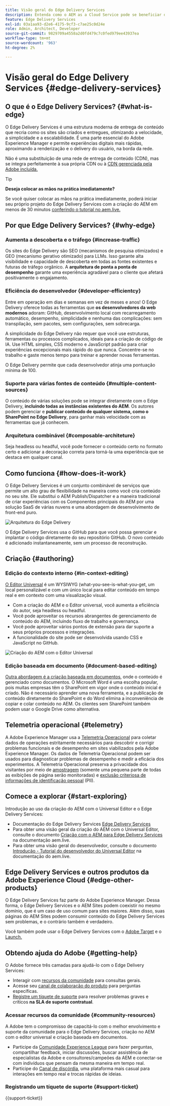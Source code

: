 ```yaml
---
title: Visão geral do Edge Delivery Services
description: Entenda como o AEM as a Cloud Service pode se beneficiar do desempenho e das pontuações perfeitas do Lighthouse, oferecidas pelos Edge Delivery Services.
feature: Edge Delivery Services
exl-id: 03a1aa93-d2e6-4175-9cf3-c7ae25c0d24e
role: Admin, Architect, Developer
source-git-commit: 9829709a4558a2d0fd479c7c0fed979ee43937ea
workflow-type: tm+mt
source-wordcount: '963'
ht-degree: 2%

---
```



# Visão geral do Edge Delivery Services {#edge-delivery-services}

## O que é o Edge Delivery Services? {#what-is-edge}

O Edge Delivery Services é uma estrutura moderna de entrega de conteúdo que recria como os sites são criados e entregues, otimizando a velocidade, a simplicidade e a escalabilidade. É uma parte essencial do Adobe Experience Manager e permite experiências digitais mais rápidas, aproximando a renderização e o delivery do usuário, na borda da rede.

Não é uma substituição de uma rede de entrega de conteúdo (CDN), mas se integra perfeitamente à sua própria CDN ou à [CDN gerenciada pela Adobe incluída.](/help/implementing/dispatcher/cdn.md)

>[!TIP]
>
>**Deseja colocar as mãos na prática imediatamente?**
>
>Se você quiser colocar as mãos na prática imediatamente, poderá iniciar seu próprio projeto do Edge Delivery Services com a criação do AEM em menos de 30 minutos [conferindo o tutorial no aem.live.](https://www.aem.live/developer/ue-tutorial)


## Por que Edge Delivery Services? {#why-edge}

### Aumenta a descoberta e o tráfego {#increase-traffic}

Os sites do Edge Delivery são SEO (mecanismos de pesquisa otimizados) e GEO (mecanismo gerativo otimizado) para LLMs. Isso garante alta visibilidade e capacidade de descoberta em todas as fontes existentes e futuras de tráfego orgânico. A **arquitetura de ponta a ponta de desempenho** garante uma experiência agradável para o cliente que afetará positivamente o engajamento.

### Eficiência do desenvolvedor {#developer-efficientcy}

Entre em operação em dias e semanas em vez de meses e anos! O Edge Delivery oferece todas as ferramentas que **os desenvolvedores da web modernos** adoram: GitHub, desenvolvimento local com recarregamento automático, desempenho, simplicidade e nenhuma das complicações: sem transpilação, sem pacotes, sem configurações, sem sobrecarga.

A simplicidade do Edge Delivery não requer que você use estruturas, ferramentas ou processos complicados, ideais para a criação de código de IA. Use HTML simples, CSS moderno e JavaScript padrão para criar experiências excepcionais mais rápido do que nunca. Concentre-se no trabalho e gaste menos tempo para treinar e aprender novas ferramentas.

O Edge Delivery permite que cada desenvolvedor atinja uma pontuação mínima de 100.

### Suporte para várias fontes de conteúdo {#multiple-content-sources}

O conteúdo de várias soluções pode se integrar diretamente com o Edge Delivery, **incluindo todas as instâncias existentes do AEM**. Os autores podem gerenciar e **publicar conteúdo de qualquer sistema, como o SharePoint no Edge Delivery**, para ganhar mais velocidade com as ferramentas que já conhecem.

### Arquitetura combinável {#composable-architeture}

Seja headless ou headful, você pode fornecer o conteúdo certo no formato certo e adicionar a decoração correta para torná-la uma experiência que se destaca em qualquer canal.

## Como funciona {#how-does-it-work}

O Edge Delivery Services é um conjunto combinável de serviços que permite um alto grau de flexibilidade na maneira como você cria conteúdo no seu site. Ele substitui o AEM Publish/Dispatcher e a maneira tradicional de criar experiências com os Componentes principais do AEM por uma solução SaaS de várias nuvens e uma abordagem de desenvolvimento de front-end puro.

![Arquitetura do Edge Delivery](assets/aem-with-eds-architecture.png)

O Edge Delivery Services usa o GitHub para que você possa gerenciar e implantar o código diretamente do seu repositório GitHub. O novo conteúdo é adicionado instantaneamente, sem um processo de reconstrução.

## Criação {#authoring}

### Edição do contexto interno {#in-context-editing}

[O Editor Universal](/help/implementing/universal-editor/introduction.md) é um WYSIWYG (what-you-see-is-what-you-get, um local personalizável e com um único local para editar conteúdo em tempo real e em contexto com uma visualização visual.

* Com a criação do AEM e o Editor universal, você aumenta a eficiência do autor, seja headless ou headful.
* Você pode aproveitar os recursos abrangentes de gerenciamento de conteúdo do AEM, incluindo fluxo de trabalho e governança.
* Você pode aproveitar vários pontos de extensão para dar suporte a seus próprios processos e integrações.
* A funcionalidade do site pode ser desenvolvida usando CSS e JavaScript no GitHub.

![Criação do AEM com o Editor Universal](assets/wysiwyg-authoring.png)

### Edição baseada em documento {#document-based-editing}

[Outra abordagem é a criação baseada em documentos](https://www.aem.live/docs/authoring), onde o conteúdo é gerenciado como documentos. O Microsoft Word é uma escolha popular, pois muitas empresas têm o SharePoint em vigor onde o conteúdo inicial é criado. Não é necessário aprender uma nova ferramenta, e a publicação de conteúdo diretamente do SharePoint e do Word elimina a inconveniência de copiar e colar conteúdo no AEM. Os clientes sem SharePoint também podem usar o Google Drive como alternativa.

## Telemetria operacional {#telemetry}

A Adobe Experience Manager usa a [Telemetria Operacional](https://www.aem.live/docs/operational-telemetry) para coletar dados de operações estritamente necessários para descobrir e corrigir problemas funcionais e de desempenho em sites viabilizados pela Adobe Experience Manager. Os dados de Telemetria Operacional podem ser usados para diagnosticar problemas de desempenho e medir a eficácia dos experimentos. A Telemetria Operacional preserva a privacidade dos visitantes por meio de [amostragem](https://www.aem.live/docs/operational-telemetry#operational-telemetry-data-is-sampled) (somente uma pequena parte de todas as exibições de página serão monitoradas) e [exclusão criteriosa de informações de identificação pessoal](https://www.aem.live/docs/operational-telemetry#what-data-is-being-collected) (PII).

## Comece a explorar {#start-exploring}

Introdução ao uso da criação do AEM com o Universal Editor e o Edge Delivery Services:

* Documentação do Edge Delivery Services [Edge Delivery Services](https://www.aem.live)
* Para obter uma visão geral da criação do AEM com o Universal Editor, consulte o documento [Criação com o AEM para Edge Delivery Services](https://www.aem.live/docs/aem-authoring) na documentação aem.live.
* Para obter uma visão geral do desenvolvedor, consulte o documento [Introdução - Tutorial do desenvolvedor do Universal Editor](https://www.aem.live/developer/ue-tutorial) na documentação do aem.live.

## Edge Delivery Services e outros produtos da Adobe Experience Cloud {#edge-other-products}

O Edge Delivery Services faz parte do Adobe Experience Manager. Dessa forma, o Edge Delivery Services e o AEM Sites podem coexistir no mesmo domínio, que é um caso de uso comum para sites maiores. Além disso, suas páginas do AEM Sites podem consumir conteúdo do Edge Delivery Services sem problemas, e o contrário também é verdadeiro.

Você também pode usar o Edge Delivery Services com o [Adobe Target](https://www.aem.live/developer/target-integration) e o [Launch.](https://experienceleague.adobe.com/en/docs/experience-platform/tags/home)

## Obtendo ajuda do Adobe {#getting-help}

O Adobe fornece três camadas para ajudá-lo com o Edge Delivery Services:

* Interagir com [recursos da comunidade](#community-resources) para consultas gerais.
* Acesse seu [canal de colaboração do produto](#collaboration-channel) para perguntas específicas.
* [Registre um tíquete de suporte](#support-ticket) para resolver problemas graves e críticos **na SLA de suporte contratual**.

### Acessar recursos da comunidade {#community-resources}

A Adobe tem o compromisso de capacitá-lo com o melhor envolvimento e suporte da comunidade para o Edge Delivery Services, criação no AEM com o editor universal e criação baseada em documentos.

* Participe da [Comunidade Experience League](https://adobe.ly/3Q6kTKl) para fazer perguntas, compartilhar feedback, iniciar discussões, buscar assistência de especialistas da Adobe e consultores/campeões da AEM e conectar-se com indivíduos que pensam da mesma maneira em tempo real.
* Participe do [Canal de discórdia](https://discord.gg/aem-live), uma plataforma mais casual para interações em tempo real e trocas rápidas de ideias.

### Registrando um tíquete de suporte {#support-ticket}

{{support-ticket}}
